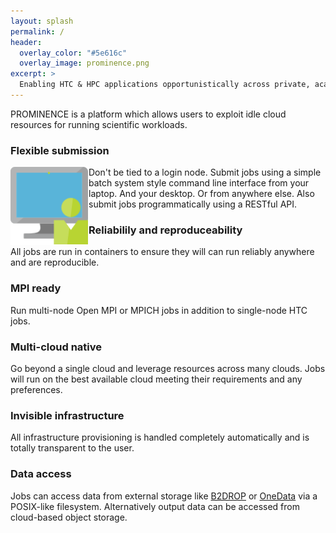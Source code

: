 ```yaml
---
layout: splash
permalink: /
header:
  overlay_color: "#5e616c"
  overlay_image: prominence.png
excerpt: >
  Enabling HTC & HPC applications opportunistically across private, academic and public clouds. 
---
```


PROMINENCE is a platform which allows users to exploit idle cloud resources for running scientific workloads.

### Flexible submission
<img align="left" width="125" height="125" src="prominence-job-submission.png">
Don't be tied to a login node. Submit jobs using a simple batch system style command line interface from your laptop. And your desktop. Or from anywhere else. Also submit jobs programmatically using a RESTful API.

### Reliabilily and reproduceability
All jobs are run in containers to ensure they will can run reliably anywhere and are reproducible.

### MPI ready
Run multi-node Open MPI or MPICH jobs in addition to single-node HTC jobs.

### Multi-cloud native
Go beyond a single cloud and leverage resources across many clouds. Jobs will run on the best available cloud meeting their requirements and any preferences.

### Invisible infrastructure
All infrastructure provisioning is handled completely automatically and is totally transparent to the user.

### Data access
Jobs can access data from external storage like [B2DROP](https://b2drop.eudat.eu) or [OneData](https://onedata.org) via a POSIX-like filesystem. Alternatively output data can be accessed from cloud-based object storage.

